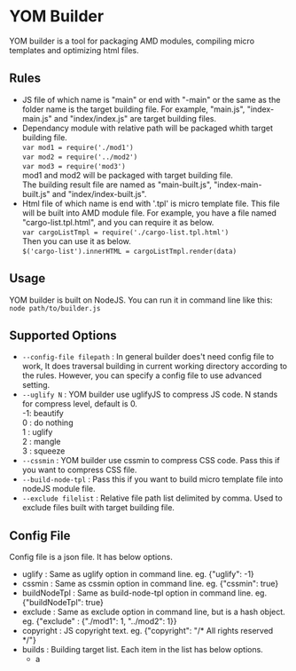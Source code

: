 # YOM Builder
YOM builder is a tool for packaging AMD modules, compiling micro templates and optimizing html files.

## Rules
- JS file of which name is "main" or end with "-main" or the same as the folder name is the target building file. For example, "main.js", "index-main.js" and "index/index.js" are target building files.
- Dependancy module with relative path will be packaged whith target building file.  
`var mod1 = require('./mod1')`  
`var mod2 = require('../mod2')`  
`var mod3 = require('mod3')`  
mod1 and mod2 will be packaged with target building file.  
The building result file are named as "main-built.js", "index-main-built.js" and "index/index-built.js".
- Html file of which name is end with '.tpl' is micro template file. This file will be built into AMD module file. For example, you have a file named "cargo-list.tpl.html", and you can require it as below.  
`var cargoListTmpl = require('./cargo-list.tpl.html')`  
Then you can use it as below.  
`$('cargo-list').innerHTML = cargoListTmpl.render(data)`

## Usage
YOM builder is built on NodeJS. You can run it in command line like this:  
`node path/to/builder.js`

## Supported Options
- `--config-file filepath` : In general builder does't need config file to work,  It does traversal building in current working directory according to the rules. However, you can specify a config file to use advanced setting.
- `--uglify N` : YOM builder use uglifyJS to compress JS code. N stands for compress level, default is 0.  
-1: beautify  
0 : do nothing  
1 : uglify  
2 : mangle  
3 : squeeze
- `--cssmin` : YOM builder use cssmin to compress CSS code. Pass this if you want to compress CSS file.
- `--build-node-tpl` : Pass this if you want to build micro template file into nodeJS module file.
- `--exclude filelist` : Relative file path list delimited by comma. Used to exclude files built with target building file.

## Config File
Config file is a json file. It has below options.
- uglify : Same as uglify option in command line. eg. {"uglify": -1}
- cssmin : Same as cssmin option in command line. eg. {"cssmin": true}
- buildNodeTpl : Same as build-node-tpl option in command line. eg. {"buildNodeTpl": true}
- exclude : Same as exclude option in command line, but is a hash object. eg. {"exclude" : {"./mod1": 1, "../mod2": 1}}
- copyright : JS copyright text. eg. {"copyright": "/* All rights reserved */"}
- builds : Building target list. Each item in the list has below options.
    - a
